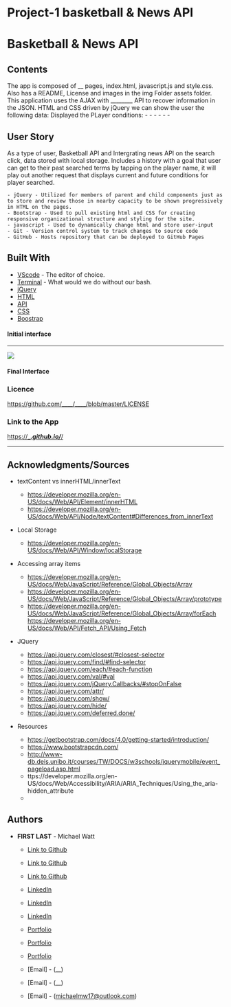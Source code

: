 
# Project-1 basketball & News API


<h1>
Basketball & News API
</h1>

## Contents

<p>
The app is composed of __ pages, index.html, javascript.js and style.css. Also has a README, License and images in the img Folder assets folder.
This application uses the AJAX with ________ API to recover information in the JSON. HTML and CSS driven by jQuery we can show the user the following data:
Displayed the PLayer conditions:
- 
- 
- 
- 
- 
- 
</p>

## User Story

<p>
    As a type of user, Basketball API and Intergrating news API on the search click, data stored with local storage.
    Includes a history with a goal that user can get to their past searched terms by tapping on the player name, it will play out another request that displays current and future conditions for player searched.

    - jQuery - Utilized for members of parent and child components just as to store and review those in nearby capacity to be shown progressively in HTML on the pages.
    - Bootstrap - Used to pull existing html and CSS for creating responsive organizational structure and styling for the site.
    - javascript - Used to dynamically change html and store user-input
    - Git - Version control system to track changes to source code
    - GitHub - Hosts repository that can be deployed to GitHub Pages

</p>

## Built With

- [VScode](https://code.visualstudio.com/) - The editor of choice.
- [Terminal](https:///) - What would we do without our bash.
- [jQuery](https://api.jquery.com/)
- [HTML](https://developer.mozilla.org/en-US/docs/Web/HTML)
- [API](https://openweathermap.org/api)
- [CSS](https://developer.mozilla.org/en-US/docs/Web/CSS)
- [Boostrap](https://getbootstrap.com/)

#### Initial interface

<hr>

<img src="./img/.png">

#### Final Interface

### Licence

https://github.com/____/____/blob/master/LICENSE

### Link to the App

<a href=".">https://____.github.io/___/</a>

<hr>

## Acknowledgments/Sources

- textContent vs innerHTML/innerText

  - https://developer.mozilla.org/en-US/docs/Web/API/Element/innerHTML
  - https://developer.mozilla.org/en-US/docs/Web/API/Node/textContent#Differences_from_innerText

- Local Storage

  - https://developer.mozilla.org/en-US/docs/Web/API/Window/localStorage

- Accessing array items

  - https://developer.mozilla.org/en-US/docs/Web/JavaScript/Reference/Global_Objects/Array
  - https://developer.mozilla.org/en-US/docs/Web/JavaScript/Reference/Global_Objects/Array/prototype
  - https://developer.mozilla.org/en-US/docs/Web/JavaScript/Reference/Global_Objects/Array/forEach
    https://developer.mozilla.org/en-US/docs/Web/API/Fetch_API/Using_Fetch

- JQuery

  - https://api.jquery.com/closest/#closest-selector
  - https://api.jquery.com/find/#find-selector
  - https://api.jquery.com/each/#each-function
  - https://api.jquery.com/val/#val
  - https://api.jquery.com/jQuery.Callbacks/#stopOnFalse
  - https://api.jquery.com/attr/
  - https://api.jquery.com/show/
  - https://api.jquery.com/hide/
  - https://api.jquery.com/deferred.done/
 

- Resources

  - https://getbootstrap.com/docs/4.0/getting-started/introduction/
  - https://www.bootstrapcdn.com/
  - http://www-db.deis.unibo.it/courses/TW/DOCS/w3schools/jquerymobile/event_pageload.asp.html
  - ttps://developer.mozilla.org/en-US/docs/Web/Accessibility/ARIA/ARIA_Techniques/Using_the_aria-hidden_attribute
  - 

## Authors

- **FIRST LAST** -
  Michael Watt

  - [Link to Github](https://github.com/___)
  - [Link to Github](https://github.com/___)
  - [Link to Github](https://github.com/Michaelmw17)
  

  - [LinkedIn](https://www.linkedin.com/in/)
  - [LinkedIn](https://www.linkedin.com/in/)
  - [LinkedIn](https://www.linkedin.com/in/michael-watt-6a76961b3/)

  - [Portfolio](http://.github.io/)
  - [Portfolio](http://.github.io/)
  - [Portfolio](http://michaelmw17.github.io/)

  - [Email] - (__)
  - [Email] - (__)
  - [Email] - (michaelmw17@outlook.com)

